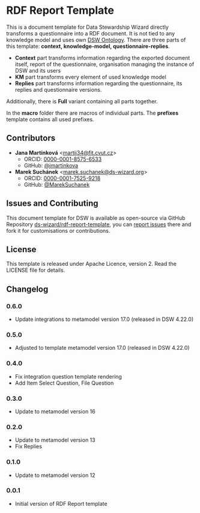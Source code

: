 # RDF Report Template 

This is a document template for Data Stewardship Wizard directly transforms a questionnaire into a RDF document. It is not tied to any knowledge model and uses own [DSW Ontology](https://github.com/ds-wizard/dsw-ontology). There are three parts of this template: **context, knowledge-model, questionnaire-replies**.

* **Context** part transforms information regarding the exported document itself, report of the questionnaire, organisation managing the instance of DSW and its users
* **KM** part transforms every element of used knowledge model
* **Replies** part transforms information regarding the questionnaire, its replies and questionnaire versions.

Additionally, there is **Full** variant containing all parts together.

In the **macro** folder there are macros of individual parts. The **prefixes** template contains all used prefixes.

## Contributors

* **Jana Martínková** <[martij34@fit.cvut.cz](mailto:martij34@fit.cvut.cz)>
  * ORCID: [0000-0001-8575-6533](https://orcid.org/0000-0001-8575-6533)
  * GitHub: [@jmartinkova](https://github.com/jmartinkova)
* **Marek Suchánek** <[marek.suchanek@ds-wizard.org](mailto:marek.suchanek@ds-wizard.org)>
  * ORCID: [0000-0001-7525-9218](https://orcid.org/0000-0001-7525-9218)
  * GitHub: [@MarekSuchanek](https://github.com/MarekSuchanek)

## Issues and Contributing

This document template for DSW is available as open-source via GitHub Repository [ds-wizard/rdf-report-template](https://github.com/ds-wizard/rdf-report-template), you can [report issues](https://github.com/ds-wizard/rdf-report-template/issues) there and fork it for customisations or contributions.

## License

This template is released under Apache Licence, version 2. Read the LICENSE file for details.

## Changelog

### 0.6.0

- Update integrations to metamodel version 17.0 (released in DSW 4.22.0)

### 0.5.0

- Adjusted to template metamodel version 17.0 (released in DSW 4.22.0)

### 0.4.0

- Fix integration question template rendering
- Add Item Select Question, File Question

### 0.3.0

- Update to metamodel version 16

### 0.2.0

- Update to metamodel version 13
- Fix Replies

### 0.1.0

- Update to metamodel version 12

### 0.0.1

- Initial version of RDF Report template
